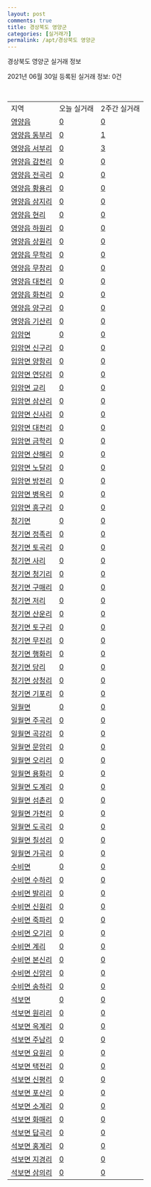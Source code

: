 ```yaml
---
layout: post
comments: true
title: 경상북도 영양군
categories: [실거래가]
permalink: /apt/경상북도 영양군
---
```


경상북도 영양군 실거래 정보

2021년 06월 30일 등록된 실거래 정보: 0건

<script type="text/javascript">
  google.charts.load('current', {'packages':['corechart']});
  google.charts.setOnLoadCallback(drawChart);

  function drawChart() {
    var data = google.visualization.arrayToDataTable([['거래일', '매매', '전월세', '전매'], ['21-02', 1, 0, 0], ['21-04', 1, 1, 0], ['21-06', 1, 0, 0]]);

    var options = {
      title: '최근 유형별 거래량 추이',
      legend: { position: 'bottom' }
    };

    var chart = new google.visualization.LineChart(document.getElementById('columnchart_material'));
    chart.draw(data, (options));
  }
</script>

<div id="columnchart_material" style="width: 100%; margin-left: -35px"></div>
<br>
<table class="sortable">
  <tr>
    <td>지역</td>
    <td>오늘 실거래</td>
    <td>2주간 실거래</td>
  </tr>

  
  <tr class="item">
    <td><a href="경상북도 영양군 영양읍">영양읍</a></td>
    <td><a href="경상북도 영양군 영양읍">0</a></td>
    <td><a href="경상북도 영양군 영양읍">0</a></td>
  </tr>
    

  <tr class="item">
    <td><a href="경상북도 영양군 영양읍 동부리">영양읍 동부리</a></td>
    <td><a href="경상북도 영양군 영양읍 동부리">0</a></td>
    <td><a href="경상북도 영양군 영양읍 동부리">1</a></td>
  </tr>
    

  <tr class="item">
    <td><a href="경상북도 영양군 영양읍 서부리">영양읍 서부리</a></td>
    <td><a href="경상북도 영양군 영양읍 서부리">0</a></td>
    <td><a href="경상북도 영양군 영양읍 서부리">3</a></td>
  </tr>
    

  <tr class="item">
    <td><a href="경상북도 영양군 영양읍 감천리">영양읍 감천리</a></td>
    <td><a href="경상북도 영양군 영양읍 감천리">0</a></td>
    <td><a href="경상북도 영양군 영양읍 감천리">0</a></td>
  </tr>
    

  <tr class="item">
    <td><a href="경상북도 영양군 영양읍 전곡리">영양읍 전곡리</a></td>
    <td><a href="경상북도 영양군 영양읍 전곡리">0</a></td>
    <td><a href="경상북도 영양군 영양읍 전곡리">0</a></td>
  </tr>
    

  <tr class="item">
    <td><a href="경상북도 영양군 영양읍 황용리">영양읍 황용리</a></td>
    <td><a href="경상북도 영양군 영양읍 황용리">0</a></td>
    <td><a href="경상북도 영양군 영양읍 황용리">0</a></td>
  </tr>
    

  <tr class="item">
    <td><a href="경상북도 영양군 영양읍 삼지리">영양읍 삼지리</a></td>
    <td><a href="경상북도 영양군 영양읍 삼지리">0</a></td>
    <td><a href="경상북도 영양군 영양읍 삼지리">0</a></td>
  </tr>
    

  <tr class="item">
    <td><a href="경상북도 영양군 영양읍 현리">영양읍 현리</a></td>
    <td><a href="경상북도 영양군 영양읍 현리">0</a></td>
    <td><a href="경상북도 영양군 영양읍 현리">0</a></td>
  </tr>
    

  <tr class="item">
    <td><a href="경상북도 영양군 영양읍 하원리">영양읍 하원리</a></td>
    <td><a href="경상북도 영양군 영양읍 하원리">0</a></td>
    <td><a href="경상북도 영양군 영양읍 하원리">0</a></td>
  </tr>
    

  <tr class="item">
    <td><a href="경상북도 영양군 영양읍 상원리">영양읍 상원리</a></td>
    <td><a href="경상북도 영양군 영양읍 상원리">0</a></td>
    <td><a href="경상북도 영양군 영양읍 상원리">0</a></td>
  </tr>
    

  <tr class="item">
    <td><a href="경상북도 영양군 영양읍 무학리">영양읍 무학리</a></td>
    <td><a href="경상북도 영양군 영양읍 무학리">0</a></td>
    <td><a href="경상북도 영양군 영양읍 무학리">0</a></td>
  </tr>
    

  <tr class="item">
    <td><a href="경상북도 영양군 영양읍 무창리">영양읍 무창리</a></td>
    <td><a href="경상북도 영양군 영양읍 무창리">0</a></td>
    <td><a href="경상북도 영양군 영양읍 무창리">0</a></td>
  </tr>
    

  <tr class="item">
    <td><a href="경상북도 영양군 영양읍 대천리">영양읍 대천리</a></td>
    <td><a href="경상북도 영양군 영양읍 대천리">0</a></td>
    <td><a href="경상북도 영양군 영양읍 대천리">0</a></td>
  </tr>
    

  <tr class="item">
    <td><a href="경상북도 영양군 영양읍 화천리">영양읍 화천리</a></td>
    <td><a href="경상북도 영양군 영양읍 화천리">0</a></td>
    <td><a href="경상북도 영양군 영양읍 화천리">0</a></td>
  </tr>
    

  <tr class="item">
    <td><a href="경상북도 영양군 영양읍 양구리">영양읍 양구리</a></td>
    <td><a href="경상북도 영양군 영양읍 양구리">0</a></td>
    <td><a href="경상북도 영양군 영양읍 양구리">0</a></td>
  </tr>
    

  <tr class="item">
    <td><a href="경상북도 영양군 영양읍 기산리">영양읍 기산리</a></td>
    <td><a href="경상북도 영양군 영양읍 기산리">0</a></td>
    <td><a href="경상북도 영양군 영양읍 기산리">0</a></td>
  </tr>
    

  <tr class="item">
    <td><a href="경상북도 영양군 입암면">입암면</a></td>
    <td><a href="경상북도 영양군 입암면">0</a></td>
    <td><a href="경상북도 영양군 입암면">0</a></td>
  </tr>
    

  <tr class="item">
    <td><a href="경상북도 영양군 입암면 신구리">입암면 신구리</a></td>
    <td><a href="경상북도 영양군 입암면 신구리">0</a></td>
    <td><a href="경상북도 영양군 입암면 신구리">0</a></td>
  </tr>
    

  <tr class="item">
    <td><a href="경상북도 영양군 입암면 양항리">입암면 양항리</a></td>
    <td><a href="경상북도 영양군 입암면 양항리">0</a></td>
    <td><a href="경상북도 영양군 입암면 양항리">0</a></td>
  </tr>
    

  <tr class="item">
    <td><a href="경상북도 영양군 입암면 연당리">입암면 연당리</a></td>
    <td><a href="경상북도 영양군 입암면 연당리">0</a></td>
    <td><a href="경상북도 영양군 입암면 연당리">0</a></td>
  </tr>
    

  <tr class="item">
    <td><a href="경상북도 영양군 입암면 교리">입암면 교리</a></td>
    <td><a href="경상북도 영양군 입암면 교리">0</a></td>
    <td><a href="경상북도 영양군 입암면 교리">0</a></td>
  </tr>
    

  <tr class="item">
    <td><a href="경상북도 영양군 입암면 삼산리">입암면 삼산리</a></td>
    <td><a href="경상북도 영양군 입암면 삼산리">0</a></td>
    <td><a href="경상북도 영양군 입암면 삼산리">0</a></td>
  </tr>
    

  <tr class="item">
    <td><a href="경상북도 영양군 입암면 신사리">입암면 신사리</a></td>
    <td><a href="경상북도 영양군 입암면 신사리">0</a></td>
    <td><a href="경상북도 영양군 입암면 신사리">0</a></td>
  </tr>
    

  <tr class="item">
    <td><a href="경상북도 영양군 입암면 대천리">입암면 대천리</a></td>
    <td><a href="경상북도 영양군 입암면 대천리">0</a></td>
    <td><a href="경상북도 영양군 입암면 대천리">0</a></td>
  </tr>
    

  <tr class="item">
    <td><a href="경상북도 영양군 입암면 금학리">입암면 금학리</a></td>
    <td><a href="경상북도 영양군 입암면 금학리">0</a></td>
    <td><a href="경상북도 영양군 입암면 금학리">0</a></td>
  </tr>
    

  <tr class="item">
    <td><a href="경상북도 영양군 입암면 산해리">입암면 산해리</a></td>
    <td><a href="경상북도 영양군 입암면 산해리">0</a></td>
    <td><a href="경상북도 영양군 입암면 산해리">0</a></td>
  </tr>
    

  <tr class="item">
    <td><a href="경상북도 영양군 입암면 노달리">입암면 노달리</a></td>
    <td><a href="경상북도 영양군 입암면 노달리">0</a></td>
    <td><a href="경상북도 영양군 입암면 노달리">0</a></td>
  </tr>
    

  <tr class="item">
    <td><a href="경상북도 영양군 입암면 방전리">입암면 방전리</a></td>
    <td><a href="경상북도 영양군 입암면 방전리">0</a></td>
    <td><a href="경상북도 영양군 입암면 방전리">0</a></td>
  </tr>
    

  <tr class="item">
    <td><a href="경상북도 영양군 입암면 병옥리">입암면 병옥리</a></td>
    <td><a href="경상북도 영양군 입암면 병옥리">0</a></td>
    <td><a href="경상북도 영양군 입암면 병옥리">0</a></td>
  </tr>
    

  <tr class="item">
    <td><a href="경상북도 영양군 입암면 흥구리">입암면 흥구리</a></td>
    <td><a href="경상북도 영양군 입암면 흥구리">0</a></td>
    <td><a href="경상북도 영양군 입암면 흥구리">0</a></td>
  </tr>
    

  <tr class="item">
    <td><a href="경상북도 영양군 청기면">청기면</a></td>
    <td><a href="경상북도 영양군 청기면">0</a></td>
    <td><a href="경상북도 영양군 청기면">0</a></td>
  </tr>
    

  <tr class="item">
    <td><a href="경상북도 영양군 청기면 정족리">청기면 정족리</a></td>
    <td><a href="경상북도 영양군 청기면 정족리">0</a></td>
    <td><a href="경상북도 영양군 청기면 정족리">0</a></td>
  </tr>
    

  <tr class="item">
    <td><a href="경상북도 영양군 청기면 토곡리">청기면 토곡리</a></td>
    <td><a href="경상북도 영양군 청기면 토곡리">0</a></td>
    <td><a href="경상북도 영양군 청기면 토곡리">0</a></td>
  </tr>
    

  <tr class="item">
    <td><a href="경상북도 영양군 청기면 사리">청기면 사리</a></td>
    <td><a href="경상북도 영양군 청기면 사리">0</a></td>
    <td><a href="경상북도 영양군 청기면 사리">0</a></td>
  </tr>
    

  <tr class="item">
    <td><a href="경상북도 영양군 청기면 청기리">청기면 청기리</a></td>
    <td><a href="경상북도 영양군 청기면 청기리">0</a></td>
    <td><a href="경상북도 영양군 청기면 청기리">0</a></td>
  </tr>
    

  <tr class="item">
    <td><a href="경상북도 영양군 청기면 구매리">청기면 구매리</a></td>
    <td><a href="경상북도 영양군 청기면 구매리">0</a></td>
    <td><a href="경상북도 영양군 청기면 구매리">0</a></td>
  </tr>
    

  <tr class="item">
    <td><a href="경상북도 영양군 청기면 저리">청기면 저리</a></td>
    <td><a href="경상북도 영양군 청기면 저리">0</a></td>
    <td><a href="경상북도 영양군 청기면 저리">0</a></td>
  </tr>
    

  <tr class="item">
    <td><a href="경상북도 영양군 청기면 산운리">청기면 산운리</a></td>
    <td><a href="경상북도 영양군 청기면 산운리">0</a></td>
    <td><a href="경상북도 영양군 청기면 산운리">0</a></td>
  </tr>
    

  <tr class="item">
    <td><a href="경상북도 영양군 청기면 토구리">청기면 토구리</a></td>
    <td><a href="경상북도 영양군 청기면 토구리">0</a></td>
    <td><a href="경상북도 영양군 청기면 토구리">0</a></td>
  </tr>
    

  <tr class="item">
    <td><a href="경상북도 영양군 청기면 무진리">청기면 무진리</a></td>
    <td><a href="경상북도 영양군 청기면 무진리">0</a></td>
    <td><a href="경상북도 영양군 청기면 무진리">0</a></td>
  </tr>
    

  <tr class="item">
    <td><a href="경상북도 영양군 청기면 행화리">청기면 행화리</a></td>
    <td><a href="경상북도 영양군 청기면 행화리">0</a></td>
    <td><a href="경상북도 영양군 청기면 행화리">0</a></td>
  </tr>
    

  <tr class="item">
    <td><a href="경상북도 영양군 청기면 당리">청기면 당리</a></td>
    <td><a href="경상북도 영양군 청기면 당리">0</a></td>
    <td><a href="경상북도 영양군 청기면 당리">0</a></td>
  </tr>
    

  <tr class="item">
    <td><a href="경상북도 영양군 청기면 상청리">청기면 상청리</a></td>
    <td><a href="경상북도 영양군 청기면 상청리">0</a></td>
    <td><a href="경상북도 영양군 청기면 상청리">0</a></td>
  </tr>
    

  <tr class="item">
    <td><a href="경상북도 영양군 청기면 기포리">청기면 기포리</a></td>
    <td><a href="경상북도 영양군 청기면 기포리">0</a></td>
    <td><a href="경상북도 영양군 청기면 기포리">0</a></td>
  </tr>
    

  <tr class="item">
    <td><a href="경상북도 영양군 일월면">일월면</a></td>
    <td><a href="경상북도 영양군 일월면">0</a></td>
    <td><a href="경상북도 영양군 일월면">0</a></td>
  </tr>
    

  <tr class="item">
    <td><a href="경상북도 영양군 일월면 주곡리">일월면 주곡리</a></td>
    <td><a href="경상북도 영양군 일월면 주곡리">0</a></td>
    <td><a href="경상북도 영양군 일월면 주곡리">0</a></td>
  </tr>
    

  <tr class="item">
    <td><a href="경상북도 영양군 일월면 곡강리">일월면 곡강리</a></td>
    <td><a href="경상북도 영양군 일월면 곡강리">0</a></td>
    <td><a href="경상북도 영양군 일월면 곡강리">0</a></td>
  </tr>
    

  <tr class="item">
    <td><a href="경상북도 영양군 일월면 문암리">일월면 문암리</a></td>
    <td><a href="경상북도 영양군 일월면 문암리">0</a></td>
    <td><a href="경상북도 영양군 일월면 문암리">0</a></td>
  </tr>
    

  <tr class="item">
    <td><a href="경상북도 영양군 일월면 오리리">일월면 오리리</a></td>
    <td><a href="경상북도 영양군 일월면 오리리">0</a></td>
    <td><a href="경상북도 영양군 일월면 오리리">0</a></td>
  </tr>
    

  <tr class="item">
    <td><a href="경상북도 영양군 일월면 용화리">일월면 용화리</a></td>
    <td><a href="경상북도 영양군 일월면 용화리">0</a></td>
    <td><a href="경상북도 영양군 일월면 용화리">0</a></td>
  </tr>
    

  <tr class="item">
    <td><a href="경상북도 영양군 일월면 도계리">일월면 도계리</a></td>
    <td><a href="경상북도 영양군 일월면 도계리">0</a></td>
    <td><a href="경상북도 영양군 일월면 도계리">0</a></td>
  </tr>
    

  <tr class="item">
    <td><a href="경상북도 영양군 일월면 섬촌리">일월면 섬촌리</a></td>
    <td><a href="경상북도 영양군 일월면 섬촌리">0</a></td>
    <td><a href="경상북도 영양군 일월면 섬촌리">0</a></td>
  </tr>
    

  <tr class="item">
    <td><a href="경상북도 영양군 일월면 가천리">일월면 가천리</a></td>
    <td><a href="경상북도 영양군 일월면 가천리">0</a></td>
    <td><a href="경상북도 영양군 일월면 가천리">0</a></td>
  </tr>
    

  <tr class="item">
    <td><a href="경상북도 영양군 일월면 도곡리">일월면 도곡리</a></td>
    <td><a href="경상북도 영양군 일월면 도곡리">0</a></td>
    <td><a href="경상북도 영양군 일월면 도곡리">0</a></td>
  </tr>
    

  <tr class="item">
    <td><a href="경상북도 영양군 일월면 칠성리">일월면 칠성리</a></td>
    <td><a href="경상북도 영양군 일월면 칠성리">0</a></td>
    <td><a href="경상북도 영양군 일월면 칠성리">0</a></td>
  </tr>
    

  <tr class="item">
    <td><a href="경상북도 영양군 일월면 가곡리">일월면 가곡리</a></td>
    <td><a href="경상북도 영양군 일월면 가곡리">0</a></td>
    <td><a href="경상북도 영양군 일월면 가곡리">0</a></td>
  </tr>
    

  <tr class="item">
    <td><a href="경상북도 영양군 수비면">수비면</a></td>
    <td><a href="경상북도 영양군 수비면">0</a></td>
    <td><a href="경상북도 영양군 수비면">0</a></td>
  </tr>
    

  <tr class="item">
    <td><a href="경상북도 영양군 수비면 수하리">수비면 수하리</a></td>
    <td><a href="경상북도 영양군 수비면 수하리">0</a></td>
    <td><a href="경상북도 영양군 수비면 수하리">0</a></td>
  </tr>
    

  <tr class="item">
    <td><a href="경상북도 영양군 수비면 발리리">수비면 발리리</a></td>
    <td><a href="경상북도 영양군 수비면 발리리">0</a></td>
    <td><a href="경상북도 영양군 수비면 발리리">0</a></td>
  </tr>
    

  <tr class="item">
    <td><a href="경상북도 영양군 수비면 신원리">수비면 신원리</a></td>
    <td><a href="경상북도 영양군 수비면 신원리">0</a></td>
    <td><a href="경상북도 영양군 수비면 신원리">0</a></td>
  </tr>
    

  <tr class="item">
    <td><a href="경상북도 영양군 수비면 죽파리">수비면 죽파리</a></td>
    <td><a href="경상북도 영양군 수비면 죽파리">0</a></td>
    <td><a href="경상북도 영양군 수비면 죽파리">0</a></td>
  </tr>
    

  <tr class="item">
    <td><a href="경상북도 영양군 수비면 오기리">수비면 오기리</a></td>
    <td><a href="경상북도 영양군 수비면 오기리">0</a></td>
    <td><a href="경상북도 영양군 수비면 오기리">0</a></td>
  </tr>
    

  <tr class="item">
    <td><a href="경상북도 영양군 수비면 계리">수비면 계리</a></td>
    <td><a href="경상북도 영양군 수비면 계리">0</a></td>
    <td><a href="경상북도 영양군 수비면 계리">0</a></td>
  </tr>
    

  <tr class="item">
    <td><a href="경상북도 영양군 수비면 본신리">수비면 본신리</a></td>
    <td><a href="경상북도 영양군 수비면 본신리">0</a></td>
    <td><a href="경상북도 영양군 수비면 본신리">0</a></td>
  </tr>
    

  <tr class="item">
    <td><a href="경상북도 영양군 수비면 신암리">수비면 신암리</a></td>
    <td><a href="경상북도 영양군 수비면 신암리">0</a></td>
    <td><a href="경상북도 영양군 수비면 신암리">0</a></td>
  </tr>
    

  <tr class="item">
    <td><a href="경상북도 영양군 수비면 송하리">수비면 송하리</a></td>
    <td><a href="경상북도 영양군 수비면 송하리">0</a></td>
    <td><a href="경상북도 영양군 수비면 송하리">0</a></td>
  </tr>
    

  <tr class="item">
    <td><a href="경상북도 영양군 석보면">석보면</a></td>
    <td><a href="경상북도 영양군 석보면">0</a></td>
    <td><a href="경상북도 영양군 석보면">0</a></td>
  </tr>
    

  <tr class="item">
    <td><a href="경상북도 영양군 석보면 원리리">석보면 원리리</a></td>
    <td><a href="경상북도 영양군 석보면 원리리">0</a></td>
    <td><a href="경상북도 영양군 석보면 원리리">0</a></td>
  </tr>
    

  <tr class="item">
    <td><a href="경상북도 영양군 석보면 옥계리">석보면 옥계리</a></td>
    <td><a href="경상북도 영양군 석보면 옥계리">0</a></td>
    <td><a href="경상북도 영양군 석보면 옥계리">0</a></td>
  </tr>
    

  <tr class="item">
    <td><a href="경상북도 영양군 석보면 주남리">석보면 주남리</a></td>
    <td><a href="경상북도 영양군 석보면 주남리">0</a></td>
    <td><a href="경상북도 영양군 석보면 주남리">0</a></td>
  </tr>
    

  <tr class="item">
    <td><a href="경상북도 영양군 석보면 요원리">석보면 요원리</a></td>
    <td><a href="경상북도 영양군 석보면 요원리">0</a></td>
    <td><a href="경상북도 영양군 석보면 요원리">0</a></td>
  </tr>
    

  <tr class="item">
    <td><a href="경상북도 영양군 석보면 택전리">석보면 택전리</a></td>
    <td><a href="경상북도 영양군 석보면 택전리">0</a></td>
    <td><a href="경상북도 영양군 석보면 택전리">0</a></td>
  </tr>
    

  <tr class="item">
    <td><a href="경상북도 영양군 석보면 신평리">석보면 신평리</a></td>
    <td><a href="경상북도 영양군 석보면 신평리">0</a></td>
    <td><a href="경상북도 영양군 석보면 신평리">0</a></td>
  </tr>
    

  <tr class="item">
    <td><a href="경상북도 영양군 석보면 포산리">석보면 포산리</a></td>
    <td><a href="경상북도 영양군 석보면 포산리">0</a></td>
    <td><a href="경상북도 영양군 석보면 포산리">0</a></td>
  </tr>
    

  <tr class="item">
    <td><a href="경상북도 영양군 석보면 소계리">석보면 소계리</a></td>
    <td><a href="경상북도 영양군 석보면 소계리">0</a></td>
    <td><a href="경상북도 영양군 석보면 소계리">0</a></td>
  </tr>
    

  <tr class="item">
    <td><a href="경상북도 영양군 석보면 화매리">석보면 화매리</a></td>
    <td><a href="경상북도 영양군 석보면 화매리">0</a></td>
    <td><a href="경상북도 영양군 석보면 화매리">0</a></td>
  </tr>
    

  <tr class="item">
    <td><a href="경상북도 영양군 석보면 답곡리">석보면 답곡리</a></td>
    <td><a href="경상북도 영양군 석보면 답곡리">0</a></td>
    <td><a href="경상북도 영양군 석보면 답곡리">0</a></td>
  </tr>
    

  <tr class="item">
    <td><a href="경상북도 영양군 석보면 홍계리">석보면 홍계리</a></td>
    <td><a href="경상북도 영양군 석보면 홍계리">0</a></td>
    <td><a href="경상북도 영양군 석보면 홍계리">0</a></td>
  </tr>
    

  <tr class="item">
    <td><a href="경상북도 영양군 석보면 지경리">석보면 지경리</a></td>
    <td><a href="경상북도 영양군 석보면 지경리">0</a></td>
    <td><a href="경상북도 영양군 석보면 지경리">0</a></td>
  </tr>
    

  <tr class="item">
    <td><a href="경상북도 영양군 석보면 삼의리">석보면 삼의리</a></td>
    <td><a href="경상북도 영양군 석보면 삼의리">0</a></td>
    <td><a href="경상북도 영양군 석보면 삼의리">0</a></td>
  </tr>
    


</table>


    